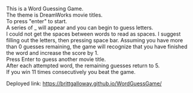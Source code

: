 This is a Word Guessing Game.<br>
The theme is DreamWorks movie titles.<br>
To press "enter" to start.<br>
A series of \_ will appear and you can begin to guess letters.<br>
I could not get the spaces between words to read as spaces. I suggest filling out the letters, then pressing space bar. Assuming you have more than 0 guesses remaining, the game will recognize that you have finished the word and increase the score by 1.<br>
Press Enter to guess another movie title.<br>
After each attempted word, the remaining guesses return to 5.<br>
If you win 11 times consecutively you beat the game.<br>

Deployed link: https://brittgalloway.github.io/WordGuessGame/
